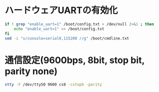 # ハードウェアUARTの有効化
```sh
if ! grep "enable_uart=1" /boot/config.txt > /dev/null 2>&1 ; then
    echo "enable_uart=1" >> /boot/config.txt
fi
sed -i "s/console=serial0,115200 //g" /boot/cmdline.txt
```

# 通信設定(9600bps, 8bit, stop bit, parity none)
```sh
stty -F /dev/ttyS0 9600 cs8 -cstopb -parity
```
